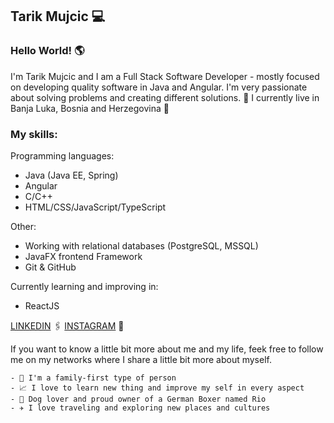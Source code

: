 ## Tarik Mujcic 💻

### Hello World! :earth_americas:

I'm Tarik Mujcic and I am a Full Stack Software Developer - mostly focused on developing quality software in Java and Angular. I'm very passionate about solving problems and creating different solutions. :eyes:      I currently live in Banja Luka, Bosnia and Herzegovina 📍

### My skills: 
Programming languages:
- Java (Java EE, Spring)
- Angular
- C/C++
- HTML/CSS/JavaScript/TypeScript

Other: 
- Working with relational databases (PostgreSQL, MSSQL)
- JavaFX frontend Framework
- Git & GitHub

Currently learning and improving in:
- ReactJS 

[LINKEDIN](https://www.linkedin.com/in/tarik-mujcic-131582218) 🖇️     [INSTAGRAM](https://www.instagram.com/tarikmujcic) 📸

If you want to know a little bit more about me and my life, feek free to follow me on my networks where I share a little bit more about myself.

    - 🏡 I'm a family-first type of person
    - 📈 I love to learn new thing and improve my self in every aspect
    - 🐶 Dog lover and proud owner of a German Boxer named Rio
    - ✈️ I love traveling and exploring new places and cultures

<!--
**MujcicTarik/MujcicTarik** is a ✨ _special_ ✨ repository because its `README.md` (this file) appears on your GitHub profile.

Here are some ideas to get you started:

- 🔭 I’m currently working on ...
- 🌱 I’m currently learning ...
- 👯 I’m looking to collaborate on ...
- 🤔 I’m looking for help with ...
- 💬 Ask me about ...
- 📫 How to reach me: ...
- 😄 Pronouns: ...
- ⚡ Fun fact: ...
-->
